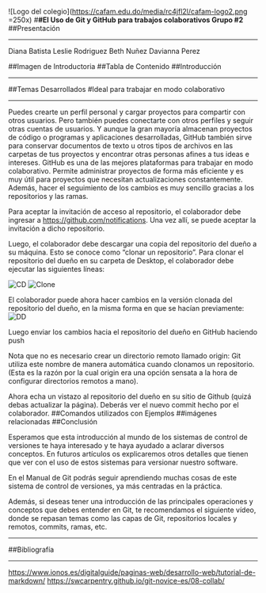 ![Logo del colegio](https://cafam.edu.do/media/rc4jfl2l/cafam-logo2.png =250x)
#**#El Uso de Git y GitHub para trabajos colaborativos Grupo #2** 
##Presentación 
___
Diana Batista 
Leslie Rodriguez
Beth Nuñez
Davianna Perez

##Imagen de Introductoria
##Tabla de Contenido
##Introducción
___
##Temas Desarrollados
#Ideal para trabajar en modo colaborativo
___

Puedes crearte un perfil personal y cargar proyectos para compartir con otros usuarios. Pero también puedes conectarte con otros perfiles y seguir otras cuentas de usuarios.
Y aunque la gran mayoría almacenan proyectos de código o programas y aplicaciones desarrolladas, GitHub también sirve para conservar documentos de texto u otros tipos de archivos en las carpetas de tus proyectos y encontrar otras personas afines a tus ideas e intereses.
GitHub es una de las mejores plataformas para trabajar en modo colaborativo. Permite administrar proyectos de forma más eficiente y es muy útil para proyectos que necesitan actualizaciones constantemente. Además, hacer el seguimiento de los cambios es muy sencillo gracias a los repositorios y las ramas.

Para aceptar la invitación de acceso al repositorio, el colaborador debe ingresar a https://github.com/notifications. Una vez allí, se puede aceptar la invitación a dicho repositorio.

Luego, el colaborador debe descargar una copia del repositorio del dueño a su máquina. Esto se conoce como “clonar un repositorio”. Para clonar el repositorio del dueño en su carpeta de Desktop, el colaborador debe ejecutar las siguientes líneas:

![CD](/Users/dbatista/Desktop/CD.png)
![Clone](/Users/dbatista/Desktop/clone.png)

El colaborador puede ahora hacer cambios en la versión clonada del repositorio del dueño, en la misma forma en que se hacían previamente:
![DD](/Users/dbatista/Desktop/DD.png)

Luego enviar los cambios hacia el repositorio del dueño en GitHub haciendo push

Nota que no es necesario crear un directorio remoto llamado origin: Git utiliza este nombre de manera automática cuando clonamos un repositorio. (Esta es la razón por la cual origin era una opción sensata a la hora de configurar directorios remotos a mano).

Ahora echa un vistazo al repositorio del dueño en su sitio de Github (quizá debas actualizar la página). Deberás ver el nuevo commit hecho por el colaborador.
##Comandos utilizados con Ejemplos
##imágenes relacionadas
##Conclusión

Esperamos que esta introducción al mundo de los sistemas de control de versiones te haya interesado y te haya ayudado a aclarar diversos conceptos. En futuros artículos os explicaremos otros detalles que tienen que ver con el uso de estos sistemas para versionar nuestro software.

En el Manual de Git podrás seguir aprendiendo muchas cosas de este sistema de control de versiones, ya más centradas en la práctica.

Además, si deseas tener una introducción de las principales operaciones y conceptos que debes entender en Git, te recomendamos el siguiente vídeo, donde se repasan temas como las capas de Git, repositorios locales y remotos, commits, ramas, etc.
___
##Bibliografía
___
https://www.ionos.es/digitalguide/paginas-web/desarrollo-web/tutorial-de-markdown/
https://swcarpentry.github.io/git-novice-es/08-collab/
